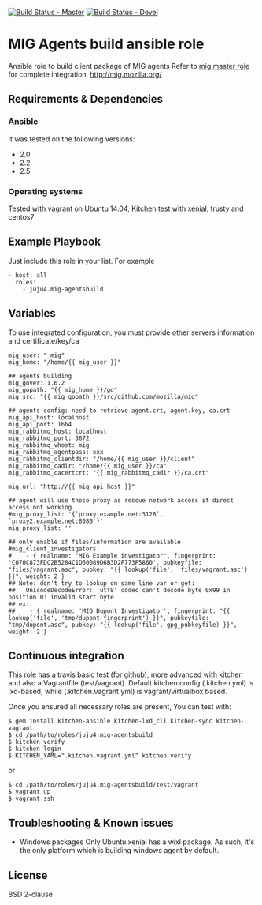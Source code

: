 [![Build Status - Master](https://travis-ci.org/juju4/ansible-mig-agentsbuild.svg?branch=master)](https://travis-ci.org/juju4/ansible-mig-agentsbuild)
[![Build Status - Devel](https://travis-ci.org/juju4/ansible-mig-agentsbuild.svg?branch=devel)](https://travis-ci.org/juju4/ansible-mig-agentsbuild/branches)

# MIG Agents build ansible role

Ansible role to build client package of MIG agents
Refer to [mig master role](https://github.com/juju4/ansible-mig) for complete integration.
http://mig.mozilla.org/

## Requirements & Dependencies

### Ansible
It was tested on the following versions:
 * 2.0
 * 2.2
 * 2.5

### Operating systems

Tested with vagrant on Ubuntu 14.04, Kitchen test with xenial, trusty and centos7

## Example Playbook

Just include this role in your list.
For example

```
- host: all
  roles:
    - juju4.mig-agentsbuild
```

## Variables

To use integrated configuration, you must provide other servers information and certificate/key/ca

```
mig_user: "_mig"
mig_home: "/home/{{ mig_user }}"

## agents building
mig_gover: 1.6.2
mig_gopath: "{{ mig_home }}/go"
mig_src: "{{ mig_gopath }}/src/github.com/mozilla/mig"

## agents config: need to retrieve agent.crt, agent.key, ca.crt
mig_api_host: localhost
mig_api_port: 1664
mig_rabbitmq_host: localhost
mig_rabbitmq_port: 5672
mig_rabbitmq_vhost: mig
mig_rabbitmq_agentpass: xxx
mig_rabbitmq_clientdir: "/home/{{ mig_user }}/client"
mig_rabbitmq_cadir: "/home/{{ mig_user }}/ca"
mig_rabbitmq_cacertcrt: "{{ mig_rabbitmq_cadir }}/ca.crt"

mig_url: "http://{{ mig_api_host }}"

## agent will use those proxy as rescue network access if direct access not working
#mig_proxy_list: '{`proxy.example.net:3128`, `proxy2.example.net:8080`}'
mig_proxy_list: ''

## only enable if files/information are available
#mig_client_investigators:
#    - { realname: "MIG Example investigator", fingerprint: 'C070C873FDC2B5284C1D60089D6B3D2F773F5860', pubkeyfile: "files/vagrant.asc", pubkey: "{{ lookup('file', 'files/vagrant.asc') }}", weight: 2 }
## Note: don't try to lookup on same line var or get:
##   UnicodeDecodeError: 'utf8' codec can't decode byte 0x99 in position 0: invalid start byte
## ex:
##    - { realname: 'MIG Dupont Investigator', fingerprint: "{{ lookup('file', 'tmp/dupont-fingerprint') }}", pubkeyfile: "tmp/dupont.asc", pubkey: "{{ lookup('file', gpg_pubkeyfile) }}", weight: 2 }

```

## Continuous integration

This role has a travis basic test (for github), more advanced with kitchen and also a Vagrantfile (test/vagrant).
Default kitchen config (.kitchen.yml) is lxd-based, while (.kitchen.vagrant.yml) is vagrant/virtualbox based.

Once you ensured all necessary roles are present, You can test with:
```
$ gem install kitchen-ansible kitchen-lxd_cli kitchen-sync kitchen-vagrant
$ cd /path/to/roles/juju4.mig-agentsbuild
$ kitchen verify
$ kitchen login
$ KITCHEN_YAML=".kitchen.vagrant.yml" kitchen verify
```
or
```
$ cd /path/to/roles/juju4.mig-agentsbuild/test/vagrant
$ vagrant up
$ vagrant ssh
```

## Troubleshooting & Known issues

* Windows packages
Only Ubuntu xenial has a wixl package. As such, it's the only platform which is building windows agent by default.

## License

BSD 2-clause


